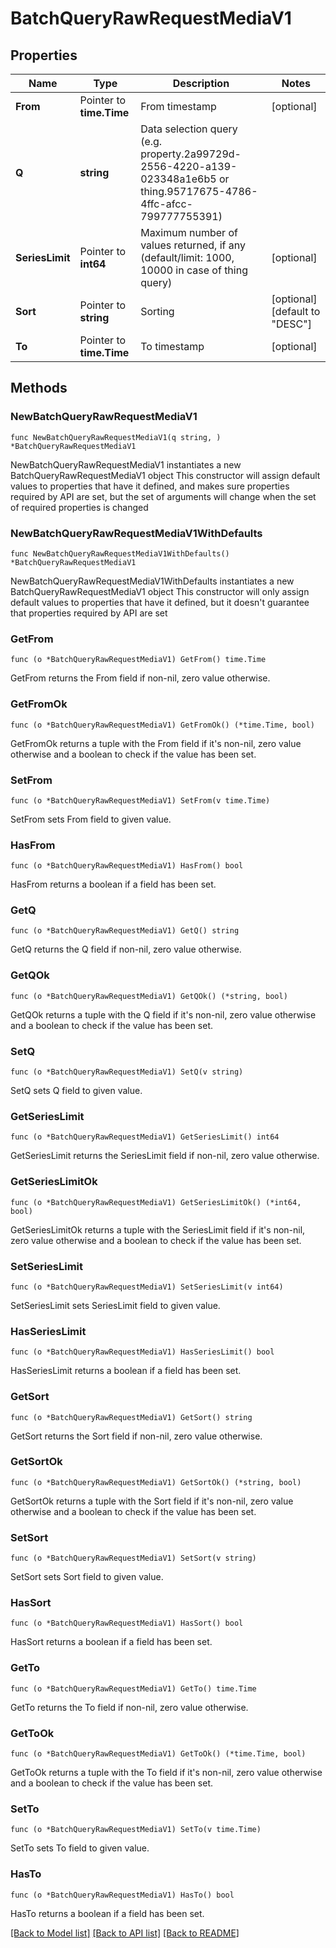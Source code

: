 # BatchQueryRawRequestMediaV1

## Properties

Name | Type | Description | Notes
------------ | ------------- | ------------- | -------------
**From** | Pointer to **time.Time** | From timestamp | [optional] 
**Q** | **string** | Data selection query (e.g. property.2a99729d-2556-4220-a139-023348a1e6b5 or thing.95717675-4786-4ffc-afcc-799777755391) | 
**SeriesLimit** | Pointer to **int64** | Maximum number of values returned, if any (default/limit: 1000, 10000 in case of thing query) | [optional] 
**Sort** | Pointer to **string** | Sorting | [optional] [default to "DESC"]
**To** | Pointer to **time.Time** | To timestamp | [optional] 

## Methods

### NewBatchQueryRawRequestMediaV1

`func NewBatchQueryRawRequestMediaV1(q string, ) *BatchQueryRawRequestMediaV1`

NewBatchQueryRawRequestMediaV1 instantiates a new BatchQueryRawRequestMediaV1 object
This constructor will assign default values to properties that have it defined,
and makes sure properties required by API are set, but the set of arguments
will change when the set of required properties is changed

### NewBatchQueryRawRequestMediaV1WithDefaults

`func NewBatchQueryRawRequestMediaV1WithDefaults() *BatchQueryRawRequestMediaV1`

NewBatchQueryRawRequestMediaV1WithDefaults instantiates a new BatchQueryRawRequestMediaV1 object
This constructor will only assign default values to properties that have it defined,
but it doesn't guarantee that properties required by API are set

### GetFrom

`func (o *BatchQueryRawRequestMediaV1) GetFrom() time.Time`

GetFrom returns the From field if non-nil, zero value otherwise.

### GetFromOk

`func (o *BatchQueryRawRequestMediaV1) GetFromOk() (*time.Time, bool)`

GetFromOk returns a tuple with the From field if it's non-nil, zero value otherwise
and a boolean to check if the value has been set.

### SetFrom

`func (o *BatchQueryRawRequestMediaV1) SetFrom(v time.Time)`

SetFrom sets From field to given value.

### HasFrom

`func (o *BatchQueryRawRequestMediaV1) HasFrom() bool`

HasFrom returns a boolean if a field has been set.

### GetQ

`func (o *BatchQueryRawRequestMediaV1) GetQ() string`

GetQ returns the Q field if non-nil, zero value otherwise.

### GetQOk

`func (o *BatchQueryRawRequestMediaV1) GetQOk() (*string, bool)`

GetQOk returns a tuple with the Q field if it's non-nil, zero value otherwise
and a boolean to check if the value has been set.

### SetQ

`func (o *BatchQueryRawRequestMediaV1) SetQ(v string)`

SetQ sets Q field to given value.


### GetSeriesLimit

`func (o *BatchQueryRawRequestMediaV1) GetSeriesLimit() int64`

GetSeriesLimit returns the SeriesLimit field if non-nil, zero value otherwise.

### GetSeriesLimitOk

`func (o *BatchQueryRawRequestMediaV1) GetSeriesLimitOk() (*int64, bool)`

GetSeriesLimitOk returns a tuple with the SeriesLimit field if it's non-nil, zero value otherwise
and a boolean to check if the value has been set.

### SetSeriesLimit

`func (o *BatchQueryRawRequestMediaV1) SetSeriesLimit(v int64)`

SetSeriesLimit sets SeriesLimit field to given value.

### HasSeriesLimit

`func (o *BatchQueryRawRequestMediaV1) HasSeriesLimit() bool`

HasSeriesLimit returns a boolean if a field has been set.

### GetSort

`func (o *BatchQueryRawRequestMediaV1) GetSort() string`

GetSort returns the Sort field if non-nil, zero value otherwise.

### GetSortOk

`func (o *BatchQueryRawRequestMediaV1) GetSortOk() (*string, bool)`

GetSortOk returns a tuple with the Sort field if it's non-nil, zero value otherwise
and a boolean to check if the value has been set.

### SetSort

`func (o *BatchQueryRawRequestMediaV1) SetSort(v string)`

SetSort sets Sort field to given value.

### HasSort

`func (o *BatchQueryRawRequestMediaV1) HasSort() bool`

HasSort returns a boolean if a field has been set.

### GetTo

`func (o *BatchQueryRawRequestMediaV1) GetTo() time.Time`

GetTo returns the To field if non-nil, zero value otherwise.

### GetToOk

`func (o *BatchQueryRawRequestMediaV1) GetToOk() (*time.Time, bool)`

GetToOk returns a tuple with the To field if it's non-nil, zero value otherwise
and a boolean to check if the value has been set.

### SetTo

`func (o *BatchQueryRawRequestMediaV1) SetTo(v time.Time)`

SetTo sets To field to given value.

### HasTo

`func (o *BatchQueryRawRequestMediaV1) HasTo() bool`

HasTo returns a boolean if a field has been set.


[[Back to Model list]](../README.md#documentation-for-models) [[Back to API list]](../README.md#documentation-for-api-endpoints) [[Back to README]](../README.md)


